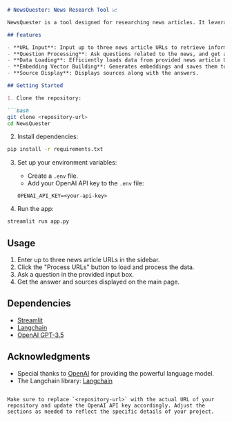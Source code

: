 ```markdown
# NewsQuester: News Research Tool 📈

NewsQuester is a tool designed for researching news articles. It leverages language models and embeddings to process and answer questions about given news URLs.

## Features

- **URL Input**: Input up to three news article URLs to retrieve information.
- **Question Processing**: Ask questions related to the news, and get answers with sources.
- **Data Loading**: Efficiently loads data from provided news article URLs.
- **Embedding Vector Building**: Generates embeddings and saves them to a FAISS index for quick retrieval.
- **Source Display**: Displays sources along with the answers.

## Getting Started

1. Clone the repository:

```bash
git clone <repository-url>
cd NewsQuester
```

2. Install dependencies:

```bash
pip install -r requirements.txt
```

3. Set up your environment variables:

   - Create a `.env` file.
   - Add your OpenAI API key to the `.env` file:

   ```
   OPENAI_API_KEY=<your-api-key>
   ```

4. Run the app:

```bash
streamlit run app.py
```

## Usage

1. Enter up to three news article URLs in the sidebar.
2. Click the "Process URLs" button to load and process the data.
3. Ask a question in the provided input box.
4. Get the answer and sources displayed on the main page.

## Dependencies

- [Streamlit](https://www.streamlit.io/)
- [Langchain](https://github.com/your-langchain-repository)
- [OpenAI GPT-3.5](https://beta.openai.com/signup/)

## Acknowledgments

- Special thanks to [OpenAI](https://beta.openai.com/) for providing the powerful language model.
- The Langchain library: [Langchain](https://github.com/your-langchain-repository)

```

Make sure to replace `<repository-url>` with the actual URL of your repository and update the OpenAI API key accordingly. Adjust the sections as needed to reflect the specific details of your project.
